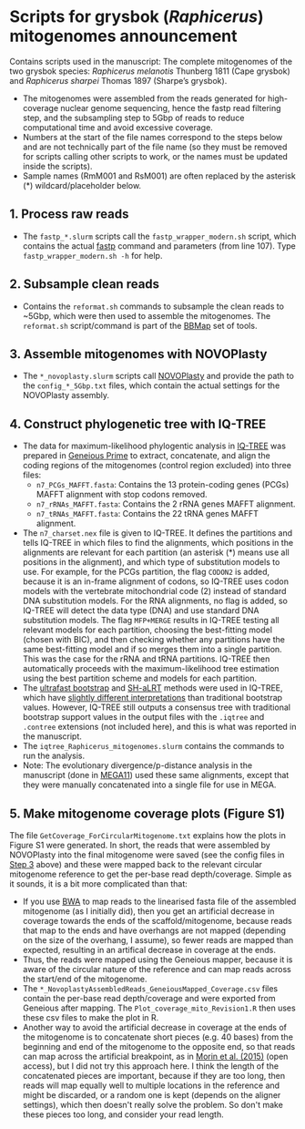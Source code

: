 # Scripts for grysbok (_Raphicerus_) mitogenomes announcement
Contains scripts used in the manuscript: The complete mitogenomes of the two grysbok species: _Raphicerus melanotis_ Thunberg 1811 (Cape grysbok) and _Raphicerus sharpei_ Thomas 1897 (Sharpe’s grysbok).  
- The mitogenomes were assembled from the reads generated for high-coverage nuclear genome sequencing, hence the fastp read filtering step, and the subsampling step to 5Gbp of reads to reduce computational time and avoid excessive coverage.  
- Numbers at the start of the file names correspond to the steps below and are not technically part of the file name (so they must be removed for scripts calling other scripts to work, or the names must be updated inside the scripts).
- Sample names (RmM001 and RsM001) are often replaced by the asterisk (*) wildcard/placeholder below.
## 1. Process raw reads  
- The `fastp_*.slurm` scripts call the `fastp_wrapper_modern.sh` script, which contains the actual [fastp](https://github.com/OpenGene/fastp) command and parameters (from line 107). Type `fastp_wrapper_modern.sh -h` for help.
## 2. Subsample clean reads  
- Contains the `reformat.sh` commands to subsample the clean reads to ~5Gbp, which were then used to assemble the mitogenomes. The `reformat.sh` script/command is part of the [BBMap](https://jgi.doe.gov/data-and-tools/software-tools/bbtools/bb-tools-user-guide/bbmap-guide/) set of tools.
## 3. Assemble mitogenomes with NOVOPlasty  
- The `*_novoplasty.slurm` scripts call [NOVOPlasty](https://github.com/ndierckx/NOVOPlasty) and provide the path to the `config_*_5Gbp.txt` files, which contain the actual settings for the NOVOPlasty assembly.
## 4. Construct phylogenetic tree  with IQ-TREE  
- The data for maximum-likelihood phylogentic analysis in [IQ-TREE](http://www.iqtree.org/) was prepared in [Geneious Prime](https://www.geneious.com/) to extract, concatenate, and align the coding regions of the mitogenomes (control region excluded) into three files:
  - `n7_PCGs_MAFFT.fasta`: Contains the 13 protein-coding genes (PCGs) MAFFT alignment with stop codons removed.
  - `n7_rRNAs_MAFFT.fasta`: Contains the 2 rRNA genes MAFFT alignment.
  - `n7_tRNAs_MAFFT.fasta`: Contains the 22 tRNA genes MAFFT alignment.
- The `n7_charset.nex` file is given to IQ-TREE. It defines the partitions and tells IQ-TREE in which files to find the alignments, which positions in the alignments are relevant for each partition (an asterisk (*) means use all positions in the alignment), and which type of substitution models to use. For example, for the PCGs partition, the flag `CODON2` is added, because it is an in-frame alignment of codons, so IQ-TREE uses codon models with the vertebrate mitochondrial code (2) instead of standard DNA substitution models. For the RNA alignments, no flag is added, so IQ-TREE will detect the data type (DNA) and use standard DNA substitution models. The flag `MFP+MERGE` results in IQ-TREE testing all relevant models for each partition, choosing the best-fitting model (chosen with BIC), and then checking whether any partitions have the same best-fitting model and if so merges them into a single partition. This was the case for the rRNA and tRNA partitions. IQ-TREE then automatically proceeds with the maximum-likelihood tree estimation using the best partition scheme and models for each partition.
- The [ultrafast bootstrap](http://www.iqtree.org/doc/Tutorial#assessing-branch-supports-with-ultrafast-bootstrap-approximation) and [SH-aLRT](http://www.iqtree.org/doc/Frequently-Asked-Questions#how-do-i-interpret-ultrafast-bootstrap-ufboot-support-values) methods were used in IQ-TREE, which have [slightly different interpretations](http://www.iqtree.org/doc/Frequently-Asked-Questions#how-do-i-interpret-ultrafast-bootstrap-ufboot-support-values) than traditional bootstrap values. However, IQ-TREE still outputs a consensus tree with traditional bootstrap support values in the output files with the `.iqtree` and `.contree` extensions (not included here), and this is what was reported in the manuscript.
- The `iqtree_Raphicerus_mitogenomes.slurm` contains the commands to run the analysis.
- Note: The evolutionary divergence/p-distance analysis in the manuscript (done in [MEGA11](https://www.megasoftware.net/)) used these same alignments, except that they were manually concatenated into a single file for use in MEGA.
## 5. Make mitogenome coverage plots (Figure S1)  
The file `GetCoverage_ForCircularMitogenome.txt` explains how the plots in Figure S1 were generated. In short, the reads that were assembled by NOVOPlasty into the final mitogenome were saved (see the config files in [Step 3](https://github.com/DeondeJager/Raphicerus_mitogenomes#3-assemble-mitogenomes-with-novoplasty) above) and these were mapped back to the relevant circular mitogenome reference to get the per-base read depth/coverage. Simple as it sounds, it is a bit more complicated than that:  
- If you use [BWA](https://bio-bwa.sourceforge.net/) to map reads to the linearised fasta file of the assembled mitogenome (as I initially did), then you get an artificial decrease in coverage towards the ends of the scaffold/mitogenome, because reads that map to the ends and have overhangs are not mapped (depending on the size of the overhang, I assume), so fewer reads are mapped than expected, resulting in an artifical decrease in coverage at the ends.
- Thus, the reads were mapped using the Geneious mapper, because it is aware of the circular nature of the reference and can map reads across the start/end of the mitogenome.
- The `*_NovoplastyAssembledReads_GeneiousMapped_Coverage.csv` files contain the per-base read depth/coverage and were exported from Geneious after mapping. The `Plot_coverage_mito_Revision1.R` then uses these csv files to make the plot in R.
- Another way to avoid the artificial decrease in coverage at the ends of the mitogenome is to concatenate short pieces (e.g. 40 bases) from the beginning and end of the mitogenome to the opposite end, so that reads can map across the artificial breakpoint, as in [Morin et al. (2015)](https://onlinelibrary.wiley.com/doi/full/10.1111/mec.13284) (open access), but I did not try this approach here. I think the length of the concatenated pieces are important, because if they are too long, then reads will map equally well to multiple locations in the reference and might be discarded, or a random one is kept (depends on the aligner settings), which then doesn't really solve the problem. So don't make these pieces too long, and consider your read length.

